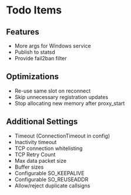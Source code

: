 Todo Items
==========

Features
--------
* More args for Windows service
* Publish to statsd
* Provide fail2ban filter

Optimizations
-------------
* Re-use same slot on reconnect
* Skip unnecessary registration updates
* Stop allocating new memory after proxy\_start

Additional Settings
-------------------
* Timeout (ConnectionTimeout in config)
* Inactivity timeout
* TCP connection whitelisting
* TCP Retry Count
* Max data packet size
* Buffer sizes
* Configurable SO\_KEEPALIVE
* Configurable SO\_REUSEADDR
* Allow/reject duplicate callsigns

